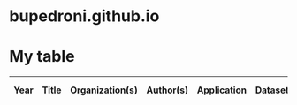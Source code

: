 # bupedroni.github.io

# My table

|Year | Title | Organization(s) | Author(s) | Application | Dataset | Input features | Network/solution | Target features | Results |
|:---:|:------|:----------------|:----------|:------------|:-------:|:---------------|:-----------------|:----------------|:-------:|

